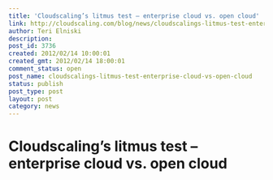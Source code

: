```yaml
---
title: 'Cloudscaling’s litmus test – enterprise cloud vs. open cloud'
link: http://cloudscaling.com/blog/news/cloudscalings-litmus-test-enterprise-cloud-vs-open-cloud/
author: Teri Elniski
description: 
post_id: 3736
created: 2012/02/14 10:00:01
created_gmt: 2012/02/14 18:00:01
comment_status: open
post_name: cloudscalings-litmus-test-enterprise-cloud-vs-open-cloud
status: publish
post_type: post
layout: post
category: news
---
```


# Cloudscaling’s litmus test – enterprise cloud vs. open cloud

